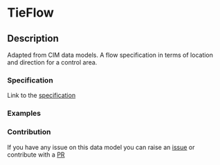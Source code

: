# TieFlow

## Description 

Adapted from CIM data models. A flow specification in terms of location and direction for a control area.
### Specification

Link to the [specification](https://smart-data-models.github.io/dataModel.EnergyCIM/TieFlow/doc/spec.md)
### Examples
### Contribution

 If you have any issue on this data model you can raise an [issue](https://github.com/smart-data-models/dataModel.EnergyCIM/issues)  or contribute with a [PR](https://github.com/smart-data-models/dataModel.EnergyCIM/pulls)